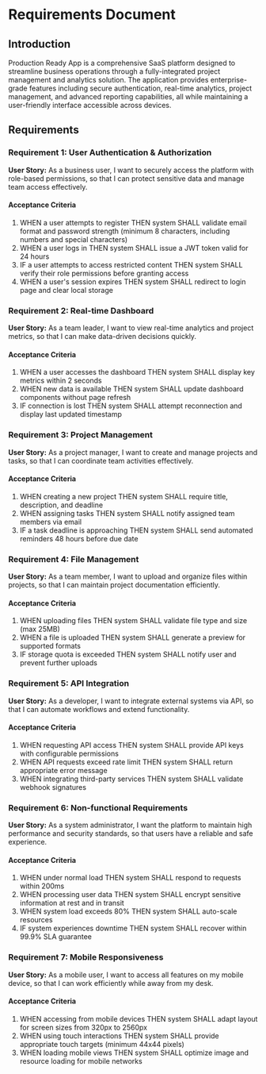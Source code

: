 # Requirements Document

## Introduction

Production Ready App is a comprehensive SaaS platform designed to streamline business operations through a fully-integrated project management and analytics solution. The application provides enterprise-grade features including secure authentication, real-time analytics, project management, and advanced reporting capabilities, all while maintaining a user-friendly interface accessible across devices.

## Requirements

### Requirement 1: User Authentication & Authorization

**User Story:** As a business user, I want to securely access the platform with role-based permissions, so that I can protect sensitive data and manage team access effectively.

#### Acceptance Criteria

1. WHEN a user attempts to register THEN system SHALL validate email format and password strength (minimum 8 characters, including numbers and special characters)
2. WHEN a user logs in THEN system SHALL issue a JWT token valid for 24 hours
3. IF a user attempts to access restricted content THEN system SHALL verify their role permissions before granting access
4. WHEN a user's session expires THEN system SHALL redirect to login page and clear local storage

### Requirement 2: Real-time Dashboard

**User Story:** As a team leader, I want to view real-time analytics and project metrics, so that I can make data-driven decisions quickly.

#### Acceptance Criteria

1. WHEN a user accesses the dashboard THEN system SHALL display key metrics within 2 seconds
2. WHEN new data is available THEN system SHALL update dashboard components without page refresh
3. IF connection is lost THEN system SHALL attempt reconnection and display last updated timestamp

### Requirement 3: Project Management

**User Story:** As a project manager, I want to create and manage projects and tasks, so that I can coordinate team activities effectively.

#### Acceptance Criteria

1. WHEN creating a new project THEN system SHALL require title, description, and deadline
2. WHEN assigning tasks THEN system SHALL notify assigned team members via email
3. IF a task deadline is approaching THEN system SHALL send automated reminders 48 hours before due date

### Requirement 4: File Management

**User Story:** As a team member, I want to upload and organize files within projects, so that I can maintain project documentation efficiently.

#### Acceptance Criteria

1. WHEN uploading files THEN system SHALL validate file type and size (max 25MB)
2. WHEN a file is uploaded THEN system SHALL generate a preview for supported formats
3. IF storage quota is exceeded THEN system SHALL notify user and prevent further uploads

### Requirement 5: API Integration

**User Story:** As a developer, I want to integrate external systems via API, so that I can automate workflows and extend functionality.

#### Acceptance Criteria

1. WHEN requesting API access THEN system SHALL provide API keys with configurable permissions
2. WHEN API requests exceed rate limit THEN system SHALL return appropriate error message
3. WHEN integrating third-party services THEN system SHALL validate webhook signatures

### Requirement 6: Non-functional Requirements

**User Story:** As a system administrator, I want the platform to maintain high performance and security standards, so that users have a reliable and safe experience.

#### Acceptance Criteria

1. WHEN under normal load THEN system SHALL respond to requests within 200ms
2. WHEN processing user data THEN system SHALL encrypt sensitive information at rest and in transit
3. WHEN system load exceeds 80% THEN system SHALL auto-scale resources
4. IF system experiences downtime THEN system SHALL recover within 99.9% SLA guarantee

### Requirement 7: Mobile Responsiveness

**User Story:** As a mobile user, I want to access all features on my mobile device, so that I can work efficiently while away from my desk.

#### Acceptance Criteria

1. WHEN accessing from mobile devices THEN system SHALL adapt layout for screen sizes from 320px to 2560px
2. WHEN using touch interactions THEN system SHALL provide appropriate touch targets (minimum 44x44 pixels)
3. WHEN loading mobile views THEN system SHALL optimize image and resource loading for mobile networks